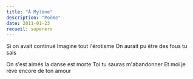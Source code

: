 ```yaml
---
title: "À Mylène"
description: "Poème"
date: 2011-01-23
recueil: superero
---
```


Si on avait continué
Imagine tout l'érotisme
On aurait pu être des fous tu sais

On s'est aimés la danse est morte
Toi tu sauras m'abandonner
Et moi je rêve encore de ton amour

